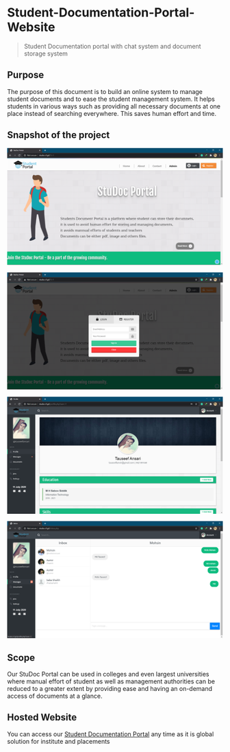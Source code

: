 # Student-Documentation-Portal-Website
> Student Documentation portal with chat system and document storage system

## Purpose
The purpose of this document is to build an online system to manage student documents and to ease the student management system. It helps students in various ways such as providing all necessary documents at one place instead of searching everywhere. This saves human effort and time.

## Snapshot of the project

![](ss1.PNG)

![](ss2.PNG)

![](ss3.PNG)

![](ss4.PNG)

## Scope
Our StuDoc Portal can be used in colleges and even largest universities where manual effort of student as well as management authorities can be reduced to a greater extent by providing ease and having an on-demand access of documents at a glance.

## Hosted Website
You can access our [Student Documentation Portal](http://studoc.rf.gd/) any time as it is global solution for institute and placements
